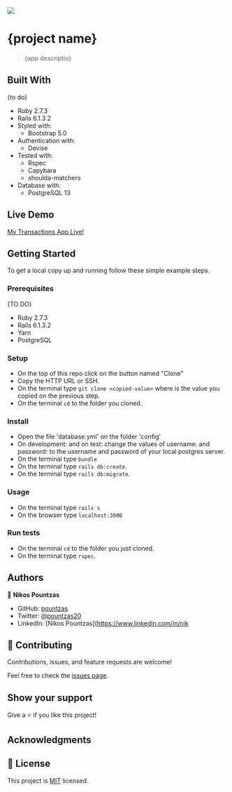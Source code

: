 ![](https://img.shields.io/badge/Microverse-blueviolet)

# {project name}

> {app descriptio}


## Built With
  {to do}
- Ruby 2.7.3
- Rails 6.1.3.2
- Styled with:
  - Bootstrap 5.0
- Authentication with:
  - Devise
- Tested with:
  - Rspec
  - Capybara
  - shoulda-matchers
- Database with:
  - PostgreSQL 13

## Live Demo

[My Transactions App Live!](URL)


## Getting Started

To get a local copy up and running follow these simple example steps.

### Prerequisites
  {TO DO}
- Ruby 2.7.3
- Rails 6.1.3.2
- Yarn
- PostgreSQL

### Setup

- On the top of this repo click on the button named "Clone"
- Copy the HTTP URL or SSH.
- On the terminal type `git clone <copied-value>` where <copied-value> is the value you copied on the previous step.
- On the terminal `cd` to the folder you cloned.

### Install

- Open the file 'database.yml' on the folder 'config'
- On development: and on test: change the values of username: and password: to the username and password of your local postgres server.
- On the terminal type `bundle`
- On the terminal type `rails db:create`.
- On the terminal type `rails db:migrate`.

### Usage

- On the terminal type `rails s`
- On the browser type `localhost:3000`

### Run tests

- On the terminal `cd` to the folder you just cloned.
- On the terminal type `rspec`.

## Authors

👤 **Nikos Pountzas**

- GitHub: [pountzas](https://github.com/pountzas)
- Twitter: [@pountzas20](https://twitter.com/pountzas20)
- LinkedIn: [Nikos Pountzas](https://www.linkedin.com/in/nik

## 🤝 Contributing

Contributions, issues, and feature requests are welcome!

Feel free to check the [issues page](URL).

## Show your support

Give a ⭐️ if you like this project!

## Acknowledgments


## 📝 License

This project is [MIT](./MIT.md) licensed.
